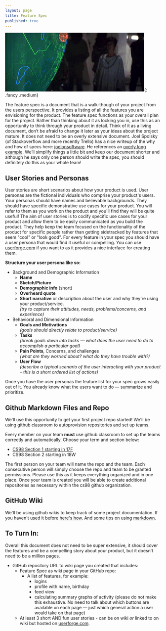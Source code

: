 ```yaml
---
layout: page
title: Feature Spec
published: true
---
```



![](img/feature_spec.gif){: .fancy .medium}

The feature spec is a document that is a walk-though of your project from the users perspective. It provides a listing of all the features you are envisioning for the product. The feature spec functions as your overall plan for the project. Rather than thinking about it as locking you in, use this as an opportunity to think through your product in detail. Think of it as a living document, don’t be afraid to change it later as your ideas about the project mature. It does not need to be an overly extensive document. Joel Spolsky (of Stackoverflow and more recently Trello) has a nice writeup of the why and how of specs here: [joelonsoftware](http://www.joelonsoftware.com/articles/fog0000000035.html). He references an [overly long example](http://www.joelonsoftware.com/articles/WhatTimeIsIt.html). We’ll simplify things a little bit and keep our document shorter and although he says only one person should write the spec, you should definitely do this as your whole team!

## User Stories and Personas

User stories are short scenarios about how your product is used.  User personas are the fictional individuals who comprise your product's users.  Your personas should have names and believable backgrounds.  They should have specific demonstrative use cases for your product.  You will refer to them as you work on the product and you'll find they will be quite useful!  The aim of user stories is to codify specific use cases for your product and allow them to be easily communicated as you build the product.  They help keep the team focused on the functionality of the product for specific people rather than getting sidetracked by features that seem "cool" or "look good".  For every feature in your spec you should have a user persona that would find it useful or compelling. You can use [userforge.com](http://userforge.com) if you want to as it provides a nice interface for creating them.

__Structure your user persona like so:__

* Background and Demographic Information
  * __Name__
  * __Sketch/Picture__
  * __Demographic info__ (short)
  * __Overheard quote__
  * __Short narrative__ or description about the user and why they're using your product/service.
    <br>*(try to capture their attitudes, needs, problems/concerns, and experience)*
* Behavioral and Dimensional Information
  * __Goals and Motivations__
    <br>*(goals should directly relate to product/service)*
  * __Tasks__
    <br>*(break goals down into tasks — what does the user need to do to accomplish a particular goal)*
  * __Pain Points__, Concerns, and challenges
    <br>*(what are they worried about? what do they have trouble with?)*
  * __User Flow__
    <br>*(describe a typical scenario of the user interacting with your product – this is a short ordered list of actions)*


Once you have the user personas the feature list for your spec grows easily out of it.  You already know what the users want to do — summarize and prioritize.


## Github Markdown Files and Repo

We'll use this opportunity to get your first project repo started!  We'll be using github classroom to autoprovision repositories and set up teams.

Every member on your team **must** use github classroom to set up the teams correctly and automatically.  Choose your term and section below:

* [CS98 Section 1 starting in 17F](https://classroom.github.com/g/Q8mwfkT2)
* CS98 Section 2 starting in 18W

The first person on your team will name the repo and the team. Each consecutive person will simply choose the repo and team to be granted permissions. Please use this as it keeps everything organized and in one place.  Once your team is created you will be able to create additional repositories as necessary within the cs98 github organization.


## GitHub Wiki

We'll be using github wikis to keep track of some project documentation. If you haven't used it before [here's how](https://help.github.com/articles/about-github-wikis/). And some tips on using [markdown](https://guides.github.com/features/mastering-markdown/).

## To Turn In:

Overall this document does not need to be super extensive, it should cover the features and be a compelling story about your product, but it doesn’t need to be a million pages.

* GitHub repository URL to wiki page you created that includes:
  * Feature Spec as wiki page in your GitHub repo:
    * A list of features, for example:
      * logins
      * profile with name, birthday
      * feed view
      * calculating summary graphs of activity
      (please do not make this exhaustive. No need to talk about which buttons are available on each page — just which general action a user would take on that page)
  * At least 3 short AND fun user stories - can be on wiki *or* linked to on wiki but hosted on [userforge.com](http://userforge.com).
